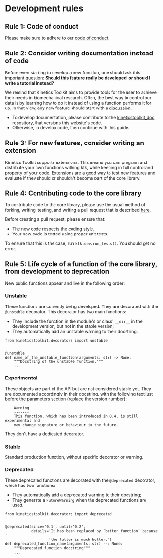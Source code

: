 # Development rules

## Rule 1: Code of conduct

Please make sure to adhere to our [code of conduct](dev_code_of_conduct.md).

## Rule 2: Consider writing documentation instead of code

Before even starting to develop a new function, one should ask this important question: **Should this feature really be developed, or should I write a tutorial instead?**

We remind that Kinetics Toolkit aims to provide tools for the user to achieve their needs in biomechanical research. Often, the best way to control our data is by learning how to do it instead of using a function performs it for us. In that view, any new feature should start with a [discussion](https://github.com/felixchenier/kineticstoolkit/discussions).

- To develop documentation, please contribute to the [kineticstoolkit_doc](https://github.com/felixchenier/kineticstoolkit_doc) repository, that versions this website's code.
- Otherwise, to develop code, then continue with this guide.

## Rule 3: For new features, consider writing an extension

Kinetics Toolkit supports extensions. This means you can program and distribute your own functions withing ktk, while keeping in full control and property of your code. Extensions are a good way to test new features and evaluate if they should or shouldn't become part of the core library.

## Rule 4: Contributing code to the core library

To contribute code to the core library, please use the usual method of forking, writing, testing, and writing a pull request that is described [here](https://docs.github.com/en/pull-requests/collaborating-with-pull-requests/getting-started/about-collaborative-development-models).

Before creating a pull request, please ensure that:

- The new code respects the [coding style](dev_coding_style.md).
- Your new code is tested using proper unit tests.

To ensure that this is the case, run `ktk.dev.run_tests()`. You should get no error.

## Rule 5: Life cycle of a function of the core library, from development to deprecation

New public functions appear and live in the following order:

### Unstable

These functions are currently being developed. They are decorated with the `@unstable` decorator. This decorator has two main functions:

- They include the function in the module's or class' `__dir__` in the development version, but not in the stable version;
- They automatically add an unstable warning to their docstring.

```
from kineticstoolkit.decorators import unstable


@unstable
def name_of_the_unstable_function(arguments: str) -> None:
    """Docstring of the unstable function."""
    ...

```

### Experimental

These objects are part of the API but are not considered stable yet. They are documented accordingly in their docstring, with the following text just before the parameters section (replace the version number):

```
    Warning
    -------
    This function, which has been introduced in 0.4, is still experimental and
    may change signature or behaviour in the future.
```

They don't have a dedicated decorator.

### Stable

Standard production function, without specific decorator or warning.

### Deprecated

These deprecated functions are decorated with the `@deprecated` decorator, which has two functions:

- They automatically add a deprecated warning to their docstring;
- They generate a `FutureWarning` when the deprecated functions are used.

```
from kineticstoolkit.decorators import deprecated


@deprecated(since='0.1', until='0.2',
            details='It has been replaced by `better_function` because '
                    'the latter is much better.')
def deprecated_function_name(arguments: str) --> None:
    """Deprecated function docstring"""
    ...

```

